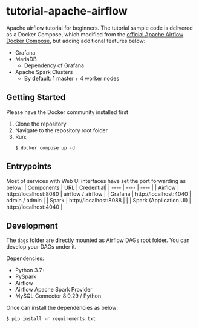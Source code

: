 # tutorial-apache-airflow
Apache airflow tutorial for beginners. The tutorial sample code is delivered as a Docker Compose, which modified from the [official Apache Airflow Docker Compose](https://airflow.apache.org/docs/apache-airflow/stable/start/docker.html), but adding additional features below:
- Grafana
- MariaDB
    - Dependency of Grafana
- Apache Spark Clusters
    - By default: 1 master + 4 worker nodes
## Getting Started
Please have the Docker community installed first
1. Clone the repository
2. Navigate to the repository root folder
3. Run:
    ```
    $ docker compose up -d
    ```
## Entrypoints
Most of services with Web UI interfaces have set the port forwarding as below:
| Components | URL | Credential|
| ---- | ---- | ---- |
| Airflow | http://localhost:8080 | airflow / airflow |
| Grafana | http://localhost:4040 | admin / admin |
| Spark | http://localhost:8088 | |
| Spark (Application UI) | http://localhost:4040 |

## Development
The `dags` folder are directly mounted as Airflow DAGs root folder. You can develop your DAGs under it.

Dependencies:
- Python 3.7+
- PySpark
- Airflow
- Airflow Apache Spark Provider
- MySQL Connector 8.0.29 / Python

Once can install the dependencies as below:
```
$ pip install -r requirements.txt
```